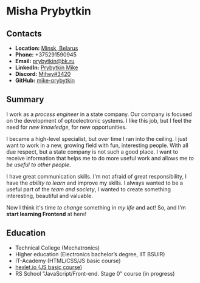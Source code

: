 # Misha Prybytkin

## Contacts

* **Location:** [Minsk, Belarus](https://yandex.by/maps/geo/53177019/?ll=27.561481%2C53.902496&utm_source=main_stripe_big&z=12)
* **Phone:** +375291590945
* **Email:** [prybytkin@bk.ru](mailto:prybytkin@bk.ru)
* **LinkedIn:** [Prybytkin Mike](https://www.linkedin.com/in/prybytkin-mike-3a597b120/)
* **Discord:** [Mihey#3420](https://discord.com/channels/516715744646660106/846687560944189460)
* **GitHub:** [mike-prybytkin](https://github.com/mike-prybytkin)


## Summary

I work as a *process engineer* in a state company. Our company is focused on the development of optoelectronic systems. I like this job, but I feel the need for *new knowledge*, for new opportunities.


I became a high-level specialist, but over time I ran into the ceiling. I just want to work in a new, growing field with fun, interesting people. With all due respect, but a state company is not such a good place. I want to receive information that helps me to do more useful work and allows me *to be useful to other people*.


I have great communication skills. I'm not afraid of great responsibility, I have the *ability to learn* and improve my skills. I always wanted to be a useful part of the *team and society*, I wanted to create something interesting, beautiful and valuable.


Now I think it's time *to change* something in *my life* and act! So, and I'm **start learning Frontend** at here!


## Education

* Technical College (Mechatronics)
* Higher education (Electronics bachelor’s degree, IIT BSUIR)
* IT-Academy (HTML/CSS/JS basic course)
* [hexlet.io (JS basic course)](https://ru.hexlet.io/u/mike_mikelson/courses)
* RS School "JavaScript/Front-end. Stage 0" course (in progress)

